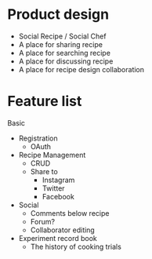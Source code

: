 # Product design

* Social Recipe / Social Chef
* A place for sharing recipe
* A place for searching recipe
* A place for discussing recipe
* A place for recipe design collaboration

# Feature list

Basic
* Registration
  * OAuth
* Recipe Management
  * CRUD
  * Share to
    * Instagram
    * Twitter
    * Facebook
* Social
  * Comments below recipe
  * Forum?
  * Collaborator editing
* Experiment record book
  * The history of cooking trials
